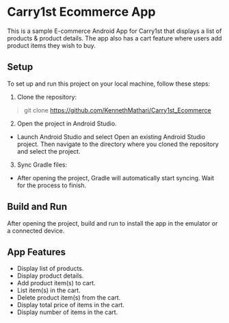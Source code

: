  # Carry1st Ecommerce App
This is a sample E-commerce Android App for Carry1st that displays a list of products & product details.
The app also has a cart feature where users add product items they wish to buy.

## Setup
To set up and run this project on your local machine, follow these steps:

1. Clone the repository:
> git clone <https://github.com/KennethMathari/Carry1st_Ecommerce>
2. Open the project in Android Studio.
- Launch Android Studio and select Open an existing Android Studio project. Then navigate to the directory where you cloned the repository and select the project.
3. Sync Gradle files:
- After opening the project, Gradle will automatically start syncing. Wait for the process to finish.

## Build and Run
After opening the project, build and run to install the app in the emulator or a connected device.

## App Features
- Display list of products.
- Display product details.
- Add product item(s) to cart.
- List item(s) in the cart.
- Delete product item(s) from the cart.
- Display total price of items in the cart.
- Display number of items in the cart.


